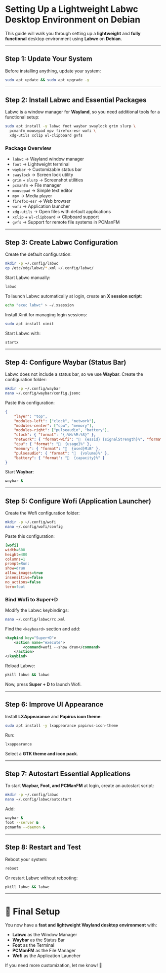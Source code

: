 # Setting Up a Lightweight Labwc Desktop Environment on Debian

This guide will walk you through setting up a **lightweight** and **fully functional** desktop environment using **Labwc** on **Debian**.

---

## **Step 1: Update Your System**
Before installing anything, update your system:
```sh
sudo apt update && sudo apt upgrade -y
```

---

## **Step 2: Install Labwc and Essential Packages**

Labwc is a window manager for **Wayland**, so you need additional tools for a functional setup:
```sh
sudo apt install -y labwc foot waybar swaylock grim slurp \
  pcmanfm mousepad mpv firefox-esr wofi \
  xdg-utils xclip wl-clipboard gvfs
```

### **Package Overview**
- `labwc` → Wayland window manager
- `foot` → Lightweight terminal
- `waybar` → Customizable status bar
- `swaylock` → Screen lock utility
- `grim` + `slurp` → Screenshot utilities
- `pcmanfm` → File manager
- `mousepad` → Simple text editor
- `mpv` → Media player
- `firefox-esr` → Web browser
- `wofi` → Application launcher
- `xdg-utils` → Open files with default applications
- `xclip` + `wl-clipboard` → Clipboard support
- `gvfs` → Support for remote file systems in PCManFM

---

## **Step 3: Create Labwc Configuration**

Create the default configuration:
```sh
mkdir -p ~/.config/labwc
cp /etc/xdg/labwc/*.xml ~/.config/labwc/
```

Start Labwc manually:
```sh
labwc
```

To launch Labwc automatically at login, create an **X session script**:
```sh
echo "exec labwc" > ~/.xsession
```
Install Xinit for managing login sessions:
```sh
sudo apt install xinit
```
Start Labwc with:
```sh
startx
```

---

## **Step 4: Configure Waybar (Status Bar)**
Labwc does not include a status bar, so we use **Waybar**. Create the configuration folder:
```sh
mkdir -p ~/.config/waybar
nano ~/.config/waybar/config.jsonc
```
Paste this configuration:
```json
{
    "layer": "top",
    "modules-left": ["clock", "network"],
    "modules-center": ["cpu", "memory"],
    "modules-right": ["pulseaudio", "battery"],
    "clock": { "format": "{:%H:%M:%S}" },
    "network": { "format-wifi": "  {essid} {signalStrength}%", "format-ethernet": "  {ipaddr}" },
    "cpu": { "format": "  {usage}%" },
    "memory": { "format": "  {used}MiB" },
    "pulseaudio": { "format": "  {volume}%" },
    "battery": { "format": "  {capacity}%" }
}
```
Start **Waybar**:
```sh
waybar &
```

---

## **Step 5: Configure Wofi (Application Launcher)**

Create the Wofi configuration folder:
```sh
mkdir -p ~/.config/wofi
nano ~/.config/wofi/config
```
Paste this configuration:
```ini
[wofi]
width=600
height=400
columns=1
prompt=Run:
show=drun
allow_images=true
insensitive=false
no_actions=false
term=foot
```

### **Bind Wofi to Super+D**
Modify the Labwc keybindings:
```sh
nano ~/.config/labwc/rc.xml
```
Find the `<keyboard>` section and add:
```xml
<keybind key="Super+D">
    <action name="execute">
        <command>wofi --show drun</command>
    </action>
</keybind>
```
Reload Labwc:
```sh
pkill labwc && labwc
```
Now, press **Super + D** to launch Wofi.

---

## **Step 6: Improve UI Appearance**
Install **LXAppearance** and **Papirus icon theme**:
```sh
sudo apt install -y lxappearance papirus-icon-theme
```
Run:
```sh
lxappearance
```
Select a **GTK theme and icon pack**.

---

## **Step 7: Autostart Essential Applications**
To start **Waybar, Foot, and PCManFM** at login, create an autostart script:
```sh
mkdir -p ~/.config/labwc
nano ~/.config/labwc/autostart
```
Add:
```sh
waybar &
foot --server &
pcmanfm --daemon &
```

---

## **Step 8: Restart and Test**
Reboot your system:
```sh
reboot
```

Or restart Labwc without rebooting:
```sh
pkill labwc && labwc
```

---

# 🎉 Final Setup

You now have a **fast and lightweight Wayland desktop environment** with:
- **Labwc** as the Window Manager
- **Waybar** as the Status Bar
- **Foot** as the Terminal
- **PCManFM** as the File Manager
- **Wofi** as the Application Launcher

If you need more customization, let me know! 🚀

